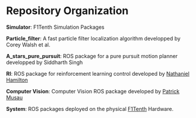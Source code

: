 # Repository Organization

**Simulator**: F1Tenth Simulation Packages

**Particle_filter**: A fast particle filter localization algorithm developped by Corey Walsh et al.

**A_stars_pure_pursuit**: ROS package for a pure pursuit motion planner developped by Siddharth Singh

**Rl**: ROS package for reinforcement learning control developed by [Nathaniel Hamilton](https://www.linkedin.com/in/nathaniel-hamilton-b01942112/) 

**Computer Vision**: Computer Vision ROS package developed by [Patrick Musau](http://pmusau17.github.io/)

**System**: ROS packages deployed on the physical [F1Tenth](https://f1tenth.org/build.html) Hardware.
    